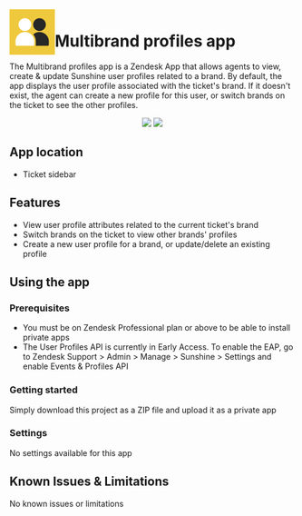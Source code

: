<img src="./assets/logo.png" align="left" title="CTI app logo" alt="App Logo" width="80px" height="80px">

# Multibrand profiles app

The Multibrand profiles app is a Zendesk App that allows agents to view, create & update Sunshine user profiles related to a brand. By default, the app displays the user profile associated with the ticket's brand. If it doesn't exist, the agent can create a new profile for this user, or switch brands on the ticket to see the other profiles. 


<p align="center">
    <img src="https://cl.ly/2adac2586f5a/download/Screen%252520Recording%2525202019-07-16%252520at%25252010.38%252520am.gif" width="600px">
    <img src="https://cl.ly/c7b82ea6e82e/Screen%252520Recording%2525202019-07-16%252520at%25252010.35%252520am.gif" width="250px">
</p>

## App location

* Ticket sidebar

## Features

* View user profile attributes related to the current ticket's brand
* Switch brands on the ticket to view other brands' profiles
* Create a new user profile for a brand, or update/delete an existing profile

## Using the app

### Prerequisites

* You must be on Zendesk Professional plan or above to be able to install private apps
* The User Profiles API is currently in Early Access. To enable the EAP, go to Zendesk Support > Admin > Manage > Sunshine > Settings and enable Events & Profiles API

### Getting started

Simply download this project as a ZIP file and upload it as a private app

### Settings
No settings available for this app

## Known Issues & Limitations
No known issues or limitations
